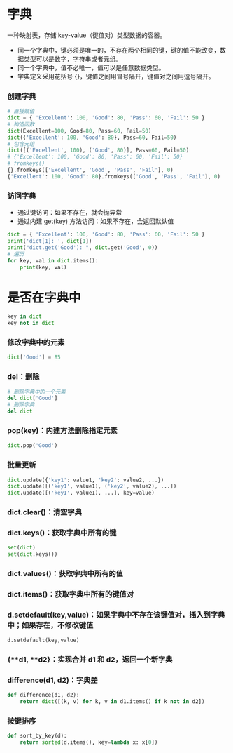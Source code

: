 # 字典

一种映射表，存储 key-value（键值对）类型数据的容器。
* 同一个字典中，键必须是唯一的，不存在两个相同的键，键的值不能改变，数据类型可以是数字，字符串或者元组。
* 同一个字典中，值不必唯一，值可以是任意数据类型。
* 字典定义采用花括号 {}，键值之间用冒号隔开，键值对之间用逗号隔开。


### 创建字典
```python
# 直接赋值
dict = { 'Excellent': 100, 'Good': 80, 'Pass': 60, 'Fail': 50 }
# 构造函数
dict(Excellent=100, Good=80, Pass=60, Fail=50)
dict({'Excellent': 100, 'Good': 80}, Pass=60, Fail=50)
# 包含元组
dict([('Excellent', 100), ('Good', 80)], Pass=60, Fail=50)
# {'Excellent': 100, 'Good': 80, 'Pass': 60, 'Fail': 50}
# fromkeys()
{}.fromkeys(['Excellent', 'Good', 'Pass', 'Fail'], 0)
{'Excellent': 100, 'Good': 80}.fromkeys(['Good', 'Pass', 'Fail'], 0)
```

### 访问字典
* 通过键访问：如果不存在，就会抛异常
* 通过内建 get(key) 方法访问：如果不存在，会返回默认值
```python
dict = { 'Excellent': 100, 'Good': 80, 'Pass': 60, 'Fail': 50 }
print('dict[1]: ', dict[1])
print("dict.get('Good'): ", dict.get('Good', 0))
# 遍历
for key, val in dict.items():
    print(key, val)
```


# 是否在字典中
```python
key in dict
key not in dict
```


### 修改字典中的元素
```python
dict['Good'] = 85
```


### del：删除
```python
# 删除字典中的一个元素
del dict['Good']
# 删除字典
del dict
```


### pop(key)：内建方法删除指定元素
```python
dict.pop('Good')
```


### 批量更新
```python
dict.update({'key1': value1, 'key2': value2, ...})
dict.update([('key1', value1), ('key2', value2), ...])
dict.update([('key1', value1), ...], key=value)
```


### dict.clear()：清空字典


### dict.keys()：获取字典中所有的键
```python
set(dict)
set(dict.keys())
```

### dict.values()：获取字典中所有的值


### dict.items()：获取字典中所有的键值对


### d.setdefault(key,value)：如果字典中不存在该键值对，插入到字典中；如果存在，不修改键值
```python
d.setdefault(key,value)
```


### {**d1, **d2}：实现合并 d1 和 d2，返回一个新字典


### difference(d1, d2)：字典差
```python
def difference(d1, d2):
    return dict([(k, v) for k, v in d1.items() if k not in d2])
```

### 按键排序
```python
def sort_by_key(d):
    return sorted(d.items(), key=lambda x: x[0])
```







